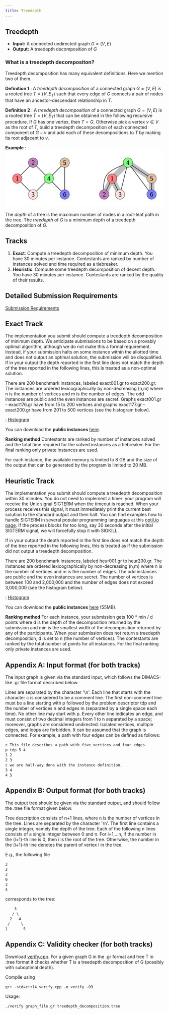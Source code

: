 ```yaml
---
title: Treedepth
---
```


## Treedepth

- **Input:**  A connected undirected graph $G=(V,E)$
- **Output:**  A treedepth decomposition of $G$


### What is a treedepth decompositon?

Treedepth decomposition has many equivalent definitions. Here we mention two of them.

**Definition 1** 
: A *treedepth decomposition* of a connected graph $G=(V,E)$ is a rooted tree $T=(V,E_T)$ such that every edge of $G$ connects a pair of nodes that have an ancestor-descendant relationship in $T$. 

**Definition 2** 
:  A *treedepth  decomposition* of a connected graph $G=(V,E)$ is a rooted  tree  $T=(V,E_T)$ that can be obtained in the following recursive procedure. If $G$ has one vertex, then $T=G$. Otherwise pick a vertex $v\in V$ as the root of $T$, build a  treedepth  decomposition of each connected component of $G-v$ and add each of these decompositions to $T$ by making its root adjacent to $v$.

**Example**
: ![Example](tdsmall.png)

The *depth* of a tree is the maximum number of nodes in a root-leaf path in the tree. The *treedepth* of $G$ is a minimum depth of a treedepth decomposition of $G$.


## Tracks

 1. **Exact**: Compute a treedepth decomposition of minimum depth. You have 30 minutes per instance.  Contestants are ranked by number of instances solved and time required as a tiebreaker.
 2.  **Heuristic**: Compute some treedepth decomposition of decent depth. You have 30 minutes per instance. Contestants are ranked by the quality of their results.

## Detailed Submission Requirements 

[Submission Requirements](submissions.md)

## Exact Track

The implementation you submit should compute a treedepth decomposition of minimum depth. We anticipate submissions to be based on a provably optimal algorithm, although we do not make this a formal requirement. Instead, if your submission halts on some instance within the allotted time and does not output an optimal solution, the submission will be disqualified. If in your output the depth reported in the first line does not match the depth of the tree reported in the following lines, this is treated as a non-optimal solution.

There are 200 benchmark instances, labeled exact001.gr to exact200.gr. The instances are ordered lexicographically by non-decreasing (n,m) where n is the number of vertices and m is the number of edges. The odd instances are public and the even instances are secret. Graphs exact001.gr - exact176.gr have from 15 to 200 vertices and graphs exact177.gr - exact200.gr have from 201 to 500 vertices (see the histogram below).

: [Histogram](sizecount_exact_selected.png)

You can download the **public instances** [here]((/files/pace2020-exact-public.tgz)).

**Ranking method** Contestants are ranked by number of instances solved and the total time required for the solved instances as a tiebreaker. For the final ranking only private instances are used.

For each instance, the available memory is limited to 8 GB and the size of the output that can be generated by the program is limited to 20 MB.

## Heuristic Track

The implementation you submit should compute a treedepth decomposition within 30 minutes. You do not need to implement a timer: your program will receive the Unix signal SIGTERM when the timeout is reached. When your process receives this signal, it must immediately print the current best solution to the standard output and then halt. You can find examples how to handle SIGTERM in several popular programming languages at this [optil.io page](https://www.optil.io/optilion/help/signals). If the process blocks for too long, say 30 seconds after the initial SIGTERM signal, we will forcefully stop it with SIGKILL. 

If in your output the depth reported in the first line does not match the depth of the tree reported in the following lines, this is treated as if the submission did not output a treedepth decomposition.

There are 200 benchmark instances, labeled heur001.gr to heur200.gr. The instances are ordered lexicographically by non-decreasing (n,m) where n is the number of vertices and m is the number of edges. The odd instances are public and the even instances are secret. The number of vertices is between 100 and 2,000,000 and the number of edges does not exceed 3,000,000 (see the histogram below).

: [Histogram](sizecount_heur_selected.png)

You can download the **public instances** [here]((/files/pace2020-heur-public.tgz)) (55MB).

**Ranking method** For each instance, your submission gets 100 * min / d points where d is the depth of the decomposition returned by the submission and min is the smallest width of the decomposition returned by any of the participants. When your submission does not return a treedepth decomposition, d is set to n (the number of vertices). The contestants are ranked by the total number of points for all instances. For the final ranking only private instances are used.

## Appendix A: Input format (for both tracks)

The input graph is given via the standard input, which follows the DIMACS-like .gr file format described below.

Lines are separated by the character '\\n'. Each line that starts with the character c is considered to be a comment line. The first non-comment line must be a line starting with p followed by the problem descriptor tdp and the number of vertices n and edges m (separated by a single space each time). No other line may start with p. Every other line indicates an edge, and must consist of two decimal integers from 1 to n separated by a space; moreover, graphs are considered undirected. Isolated vertices, multiple edges, and loops are forbidden. It can be assumed that the graph is connected. For example, a path with four edges can be defined as follows:


```
c This file describes a path with five vertices and four edges.
p tdp 5 4
1 2
2 3
c we are half-way done with the instance definition.
3 4
4 5
```


## Appendix B: Output format (for both tracks)

The output tree should be given via the standard output, and should follow the .tree file format given below.

Tree description consists of n+1 lines, where n is the number of vertices in the tree. Lines are separated by the character '\\n'. The first line contains a single integer, namely the depth of the tree. Each of the following n lines consists of a single integer between 0 and n. For i=1,...n, if the number in the (i+1)-th line is 0, then i is the root of the tree. Otherwise, the number in the (i+1)-th line denotes the parent of vertex i in the tree. 

E.g., the following file
```
3
2
3
0
3
4
```
corresponds to the tree:
```
    3
   / \
  2   4
 /     \ 
1       5
```

## Appendix C: Validity checker (for both tracks)

Download [verify.cpp](/2020/verify.cpp). For a given graph G in the .gr format and tree T in .tree format it checks whether T is a treedepth decomposition of G (possibly with suboptimal depth).

Compile using 
```
g++ -std=c++14 verify.cpp -o verify -O3

```

Usage:
```
./verify graph_file.gr treedepth_decomposition.tree

```







